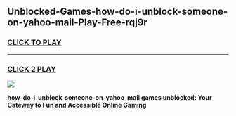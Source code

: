 
## Unblocked-Games-how-do-i-unblock-someone-on-yahoo-mail-Play-Free-rqj9r
<h3>
<a href="https://premium76.site?title=how-do-i-unblock-someone-on-yahoo-mail&ref=18A1">CLICK TO PLAY</a></h3>
<hr>

<h3>
<a href="https://premium76.site?title=how-do-i-unblock-someone-on-yahoo-mail&ref=18A1">CLICK 2 PLAY</a>
  
</h3>

<a href="https://premium76.site?title=how-do-i-unblock-someone-on-yahoo-mail&ref=18A1"><img src="https://clearcache.store/games.png"></a>


**how-do-i-unblock-someone-on-yahoo-mail games unblocked: Your Gateway to Fun and Accessible Online Gaming**
